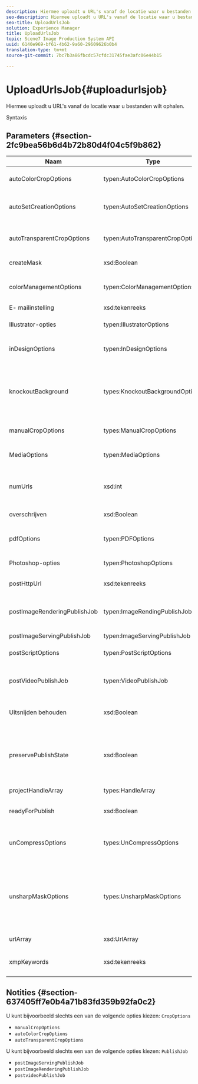 ```yaml
---
description: Hiermee uploadt u URL's vanaf de locatie waar u bestanden wilt ophalen.
seo-description: Hiermee uploadt u URL's vanaf de locatie waar u bestanden wilt ophalen.
seo-title: UploadUrlsJob
solution: Experience Manager
title: UploadUrlsJob
topic: Scene7 Image Production System API
uuid: 6140e969-bf61-4b62-9a60-29609626b0b4
translation-type: tm+mt
source-git-commit: 7bc7b3a86fbcdc57cfdc31745fae3afc06e44b15

---
```



# UploadUrlsJob{#uploadurlsjob}

Hiermee uploadt u URL&#39;s vanaf de locatie waar u bestanden wilt ophalen.

Syntaxis

## Parameters {#section-2fc9bea56b6d4b72b80d4f04c5f9b862}

<table id="table_04100BB8ABD84EF68B0A7CE3AD946414"> 
 <thead> 
  <tr> 
   <th colname="col1" class="entry"> Naam </th> 
   <th colname="col2" class="entry"> Type </th> 
   <th colname="col3" class="entry"> Beschrijving </th> 
  </tr> 
 </thead>
 <tbody> 
  <tr> 
   <td colname="col1"> <span class="codeph"> <span class="varname"> autoColorCropOptions</span></span> </td> 
   <td colname="col2"> <span class="codeph"> typen:AutoColorCropOptions</span> </td> 
   <td colname="col3"> Opties voor het automatisch uitsnijden van afbeeldingen op basis van kleur. </td> 
  </tr> 
  <tr> 
   <td colname="col1"> <span class="codeph"> <span class="varname"> autoSetCreationOptions</span></span> </td> 
   <td colname="col2"> <span class="codeph"> typen:AutoSetCreationOptions</span> </td> 
   <td colname="col3"> Array met automatische ingestelde generatiescripts die moeten worden toegepast op geüploade bestanden. </td> 
  </tr> 
  <tr> 
   <td colname="col1"> <span class="codeph"> <span class="varname"> autoTransparentCropOptions</span></span> </td> 
   <td colname="col2"> <span class="codeph"> typen:AutoTransparentCropOptions</span> </td> 
   <td colname="col3"> Hiermee verwijdert u op basis van transparantie witruimte uit de randen van afbeeldingen. </td> 
  </tr> 
  <tr> 
   <td colname="col1"> <span class="codeph"> <span class="varname"> createMask</span></span> </td> 
   <td colname="col2"> <span class="codeph"> xsd:Boolean</span> </td> 
   <td colname="col3"> Of een masker moet worden gemaakt. </td> 
  </tr> 
  <tr> 
   <td colname="col1"> <span class="codeph"> <span class="varname"> colorManagementOptions</span></span> </td> 
   <td colname="col2"> <span class="codeph"> typen:ColorManagementOptions</span> </td> 
   <td colname="col3"> Opties die u kunt opgeven tijdens het uploaden. De set bepaalt hoe de kleur wordt beheerd voor het uploaden. </td> 
  </tr> 
  <tr> 
   <td colname="col1"> <span class="codeph"> E- <span class="varname"> mailinstelling</span></span> </td> 
   <td colname="col2"> <span class="codeph"> xsd:tekenreeks</span> </td> 
   <td colname="col3"> Keuze van e-mailinstellingen. </td> 
  </tr> 
  <tr> 
   <td colname="col1"> <span class="codeph"> <span class="varname"> Illustrator-opties</span></span> </td> 
   <td colname="col2"> <span class="codeph"> typen:IllustratorOptions</span> </td> 
   <td colname="col3"> Opties voor het uploaden van Illustrator-bestanden naar de afbeeldingsserver. </td> 
  </tr> 
  <tr> 
   <td colname="col1"> <span class="codeph"> <span class="varname"> inDesignOptions</span></span> </td> 
   <td colname="col2"> <span class="codeph"> typen:InDesignOptions</span> </td> 
   <td colname="col3"> Opties voor het uploaden van InDesign-bestanden naar de server. </td> 
  </tr> 
  <tr> 
   <td colname="col1"> <span class="codeph"> <span class="varname"> knockoutBackground</span></span> </td> 
   <td colname="col2"> <span class="codeph"> types:KnockoutBackgroundOptions</span> </td> 
   <td colname="col3">Masker de achtergrond voor geselecteerde afbeeldingen. Hierdoor kunt u ze in andere lagen bedekken met transparantie buiten de afbeelding van het onderwerp. Optioneel. Zie<a href="../../types/c-data-types/r-knockout-background-options.md#reference-9196371848964d91842b337640791c9c" format="dita" scope="local"> KnockoutBackgroundOptions</a>. </td> 
  </tr> 
  <tr> 
   <td colname="col1"> <span class="codeph"> <span class="varname"> manualCropOptions</span></span> </td> 
   <td colname="col2"> <span class="codeph"> types:ManualCropOptions</span> </td> 
   <td colname="col3"> Opties voor het handmatig uitsnijden van afbeeldingen. </td> 
  </tr> 
  <tr> 
   <td colname="col1"> <span class="codeph"> <span class="varname"> MediaOptions</span></span> </td> 
   <td colname="col2"> <span class="codeph"> typen:MediaOptions</span> </td> 
   <td colname="col3">Opties waarmee u een miniatuurafbeelding van de video kunt instellen. Zie <a href="../../types/c-data-types/r-media-options.md#reference-18618fc6803a4b6e994bbb48eba93b5b" format="dita" scope="local"> MediaOptions</a>. </td> 
  </tr> 
  <tr> 
   <td colname="col1"> <span class="codeph"> <span class="varname"> numUrls</span></span> </td> 
   <td colname="col2"> <span class="codeph"> xsd:int</span> </td> 
   <td colname="col3">Retourneert het aantal URL's dat in een taak is verzonden. Gebruikt door <a href="../../operations/c-operations-intro/c-methods/r-get-active-jobs.md#reference-67483cbd71d04042b48434d886e8a7a0" format="dita" scope="local"> getActiveJobs</a> en <a href="../../operations/c-operations-intro/c-methods/r-get-scheduled-jobs.md#reference-2bab1861325f4bff84c879d1efa9146e" format="dita" scope="local"> getScheduledJobs</a>. </td> 
  </tr> 
  <tr> 
   <td colname="col1"> <span class="codeph"> <span class="varname"> overschrijven</span></span> </td> 
   <td colname="col2"> <span class="codeph"> xsd:Boolean</span> </td> 
   <td colname="col3"> Of bestanden tijdens het uploaden moeten worden overschreven. </td> 
  </tr> 
  <tr> 
   <td colname="col1"> <span class="codeph"> <span class="varname"> pdfOptions</span></span> </td> 
   <td colname="col2"> <span class="codeph"> typen:PDFOptions</span> </td> 
   <td colname="col3"> Opties voor het uploaden van PDF-bestanden naar de afbeeldingsserver. </td> 
  </tr> 
  <tr> 
   <td colname="col1"> <span class="codeph"> <span class="varname"> Photoshop-opties</span></span> </td> 
   <td colname="col2"> <span class="codeph"> typen:PhotoshopOptions</span> </td> 
   <td colname="col3"> Opties voor het uploaden van Photoshop-bestanden naar de afbeeldingsserver. </td> 
  </tr> 
  <tr> 
   <td colname="col1"> <span class="codeph"> <span class="varname"> postHttpUrl</span></span> </td> 
   <td colname="col2"> <span class="codeph"> xsd:tekenreeks</span> </td> 
   <td colname="col3"> De URL waar de bestanden worden geüpload. </td> 
  </tr> 
  <tr> 
   <td colname="col1"> <span class="codeph"> <span class="varname"> postImageRenderingPublishJob</span></span> </td> 
   <td colname="col2"> <span class="codeph"> typen:ImageRendingPublishJob</span> </td> 
   <td colname="col3"> Details voor een publicatietaak voor het renderen van afbeeldingen die wordt uitgevoerd nadat het uploaden is voltooid. </td> 
  </tr> 
  <tr> 
   <td colname="col1"> <span class="codeph"> <span class="varname"> postImageServingPublishJob</span></span> </td> 
   <td colname="col2"> <span class="codeph"> typen:ImageServingPublishJob</span> </td> 
   <td colname="col3"> Alle mediaopties. </td> 
  </tr> 
  <tr> 
   <td colname="col1"> <span class="codeph"> <span class="varname"> postScriptOptions</span></span> </td> 
   <td colname="col2"> <span class="codeph"> typen:PostScriptOptions</span> </td> 
   <td colname="col3"> Opties voor het uploaden van PostScript-bestanden naar de afbeeldingsserver. </td> 
  </tr> 
  <tr> 
   <td colname="col1"> <span class="codeph"> <span class="varname"> postVideoPublishJob</span></span> </td> 
   <td colname="col2"> <span class="codeph"> typen:VideoPublishJob</span> </td> 
   <td colname="col3"> Details voor een video-publicatietaak die wordt uitgevoerd nadat het uploaden is voltooid. </td> 
  </tr> 
  <tr> 
   <td colname="col1"> <span class="codeph"> Uitsnijden <span class="varname"></span> behouden </span> </td> 
   <td colname="col2"> <span class="codeph"> xsd:Boolean</span> </td> 
   <td colname="col3"> Hiermee regelt u het behoud van bestaande uitsnijddefinities. Is standaard ingesteld op true </td> 
  </tr> 
  <tr> 
   <td colname="col1"> <span class="codeph"> <span class="varname"> preservePublishState</span></span> </td> 
   <td colname="col2"> <span class="codeph"> xsd:Boolean</span> </td> 
   <td colname="col3"> Bepaalt of de publicatiestatus van een bestaand element behouden blijft wanneer het wordt overschreven. Als deze niet is ingesteld, wordt de standaardinstelling van het bedrijf gebruikt. </td> 
  </tr> 
  <tr> 
   <td colname="col1"> <span class="codeph"> <span class="varname"> projectHandleArray</span></span> </td> 
   <td colname="col2"> <span class="codeph"> types:HandleArray</span> </td> 
   <td colname="col3"> Array met projecthandgrepen. </td> 
  </tr> 
  <tr> 
   <td colname="col1"> <span class="codeph"> <span class="varname"> readyForPublish</span></span> </td> 
   <td colname="col2"> <span class="codeph"> xsd:Boolean</span> </td> 
   <td colname="col3"> Hiermee wordt aangegeven of de bestanden klaar zijn voor publicatie. </td> 
  </tr> 
  <tr> 
   <td colname="col1"> <span class="codeph"> <span class="varname"> unCompressOptions</span></span> </td> 
   <td colname="col2"> <span class="codeph"> types:UnCompressOptions</span> </td> 
   <td colname="col3">Pak de inhoud van geüploade TAR-/ZIP-bestanden op met deze optionele instellingen en verwerk deze. Zie <a href="../../types/c-data-types/r-uncompress-options.md#reference-510ec7028b1540bc9b58745f242d49d5" format="dita" scope="local"> UnCompressOptions</a>. </td> 
  </tr> 
  <tr> 
   <td colname="col1"> <span class="codeph"> <span class="varname"> unsharpMaskOptions</span></span> </td> 
   <td colname="col2"> <span class="codeph"> types:UnsharpMaskOptions</span> </td> 
   <td colname="col3">Opties waarmee u onscherpe maskerinstellingen kunt bepalen wanneer u een geoptimaliseerd TIF-bestand voor piramide maakt. Gebruik deze instellingen om de scherpte van de afbeelding te verbeteren. Zie <a href="../../types/c-data-types/r-unsharp-mask-options.md#reference-b9a96244d7ee4424bc4ac3c23be3be3d" format="dita" scope="local"> UnsharpMaskOptions</a>. </td> 
  </tr> 
  <tr> 
   <td colname="col1"> <span class="codeph"> <span class="varname"> urlArray</span></span> </td> 
   <td colname="col2"> <span class="codeph"> xsd:UrlArray</span> </td> 
   <td colname="col3"> Een array van URL's die u wilt uploaden. </td> 
  </tr> 
  <tr> 
   <td colname="col1"> <span class="codeph"> <span class="varname"> xmpKeywords</span></span> </td> 
   <td colname="col2"> <span class="codeph"> xsd:tekenreeks</span> </td> 
   <td colname="col3"> <p>Een extra metagegevensoptie voor alles in de uploadtaak. </p> </td> 
  </tr> 
 </tbody> 
</table>

## Notities {#section-637405ff7e0b4a71b83fd359b92fa0c2}

U kunt bijvoorbeeld slechts een van de volgende opties kiezen: `CropOptions`

* `manualCropOptions`
* `autoColorCropOptions`
* `autoTransparentCropOptions`

U kunt bijvoorbeeld slechts een van de volgende opties kiezen: `PublishJob`

* `postImageServingPublishJob`
* `postImageRenderingPublishJob`
* `postvideoPublishJob`

